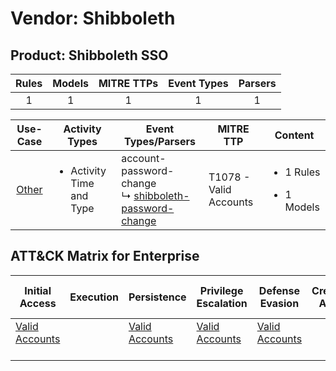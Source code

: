 Vendor: Shibboleth
==================
Product: Shibboleth SSO
-----------------------
| Rules | Models | MITRE TTPs | Event Types | Parsers |
|:-----:|:------:|:----------:|:-----------:|:-------:|
|   1   |   1    |     1      |      1      |    1    |

|               Use-Case                | Activity Types                            | Event Types/Parsers                                                                                                     | MITRE TTP                  | Content                                             |
|:-------------------------------------:| ----------------------------------------- | ----------------------------------------------------------------------------------------------------------------------- | -------------------------- | --------------------------------------------------- |
| [Other](../UseCases/usecase_other.md) | <ul><li>Activity Time  and Type</li></ul> |  account-password-change<br> ↳ [shibboleth-password-change](../Parsers/parserContent_shibboleth-password-change.md)<br> | T1078 - Valid Accounts<br> | <ul><li>1 Rules</li></ul><ul><li>1 Models</li></ul> |

ATT&CK Matrix for Enterprise
----------------------------
| Initial Access                                                      | Execution | Persistence                                                         | Privilege Escalation                                                | Defense Evasion                                                     | Credential Access | Discovery | Lateral Movement | Collection | Command and Control | Exfiltration | Impact |
| ------------------------------------------------------------------- | --------- | ------------------------------------------------------------------- | ------------------------------------------------------------------- | ------------------------------------------------------------------- | ----------------- | --------- | ---------------- | ---------- | ------------------- | ------------ | ------ |
| [Valid Accounts](https://attack.mitre.org/techniques/T1078)<br><br> |           | [Valid Accounts](https://attack.mitre.org/techniques/T1078)<br><br> | [Valid Accounts](https://attack.mitre.org/techniques/T1078)<br><br> | [Valid Accounts](https://attack.mitre.org/techniques/T1078)<br><br> |                   |           |                  |            |                     |              |        |